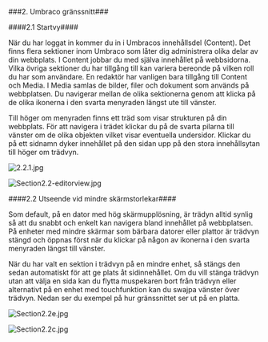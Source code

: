 ###2. Umbraco gränssnitt###

####2.1 Startvy####

När du har loggat in kommer du in i Umbracos innehållsdel (Content). Det finns flera sektioner inom
Umbraco som låter dig administrera olika delar av din webbplats. I Content jobbar du med själva innehållet
på webbsidorna. Vilka övriga sektioner du har tillgång till kan variera bereonde på vilken roll du har som
användare. En redaktör har vanligen bara tillgång till Content och Media. I Media samlas de bilder, filer och
dokument som används på webbplatsen. Du navigerar mellan de olika sektionerna genom att klicka på de
olika ikonerna i den svarta menyraden längst ute till vänster.

Till höger om menyraden finns ett träd som visar strukturen på din webbplats. För att navigera i trädet klickar
du på de svarta pilarna till vänster om de olika objekten vilket visar eventuella undersidor. Klickar du på ett
sidnamn dyker innehållet på den sidan upp på den stora innehållsytan till höger om trädvyn.


![2.2.1.jpg](images/2.2.1.jpg)

![Section2.2-editorview.jpg](images/Section2.2-editorview.jpg)



####2.2 Utseende vid mindre skärmstorlekar####

Som default, på en dator med hög skärmupplösning, är trädyn alltid synlig så att du snabbt och enkelt kan
navigera bland innehållet på webbplatsen. På enheter med mindre skärmar som bärbara datorer eller plattor
är trädvyn stängd och öppnas först när du klickar på någon av ikonerna i den svarta menyraden längst till
vänster.

När du har valt en sektion i trädvyn på en mindre enhet, så stängs den sedan automatiskt för att ge plats
åt sidinnehållet. Om du vill stänga trädvyn utan att välja en sida kan du flytta muspekaren bort från trädvyn
eller alternativt på en enhet med touchfunktion kan du swajpa vänster över trädvyn. Nedan ser du exempel
på hur gränssnittet ser ut på en platta.


![Section2.2e.jpg](images/Section2.2e.jpg)


![Section2.2c.jpg](images/Section2.2c.jpg)